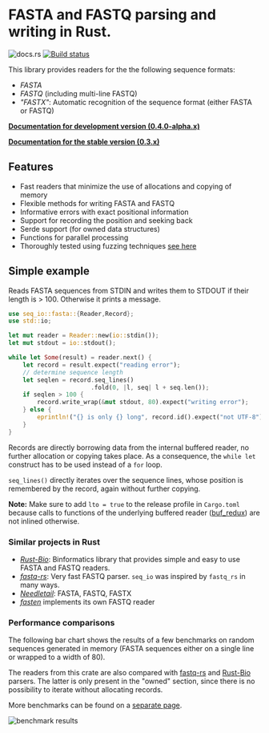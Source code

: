 
# FASTA and FASTQ parsing and writing in Rust.

![docs.rs](https://docs.rs/seq_io/badge.svg)
[![Build status](https://api.travis-ci.org/markschl/seq_io.png)](https://travis-ci.org/markschl/seq_io)

This library provides readers for the the following sequence formats:

* *FASTA*
* *FASTQ* (including multi-line FASTQ)
* *"FASTX"*: Automatic recognition of the sequence format (either FASTA or FASTQ)

[**Documentation for development version (0.4.0-alpha.x)**](https://docs.rs/seq_io/0.4.0-alpha.0/seq_io/index.html)

[**Documentation for the stable version (0.3.x)**](https://docs.rs/seq_io)


## Features

* Fast readers that minimize the use of allocations and copying of memory
* Flexible methods for writing FASTA and FASTQ
* Informative errors with exact positional information
* Support for recording the position and seeking back
* Serde support (for owned data structures)
* Functions for parallel processing
* Thoroughly tested using fuzzing techniques [see here](FUZZING.md)


## Simple example

Reads FASTA sequences from STDIN and writes them to STDOUT if their length is 
\> 100. Otherwise it prints a message.

```rust
use seq_io::fasta::{Reader,Record};
use std::io;

let mut reader = Reader::new(io::stdin());
let mut stdout = io::stdout();

while let Some(result) = reader.next() {
    let record = result.expect("reading error");
    // determine sequence length
    let seqlen = record.seq_lines()
                       .fold(0, |l, seq| l + seq.len());
    if seqlen > 100 {
        record.write_wrap(&mut stdout, 80).expect("writing error");
    } else {
        eprintln!("{} is only {} long", record.id().expect("not UTF-8"), seqlen);
    }
}
```

Records are directly borrowing data from the internal buffered reader,
no further allocation or copying takes place.
As a consequence, the `while let` construct has to be used instead of a `for`
loop.

`seq_lines()` directly iterates over the sequence lines, whose position 
is remembered by the record, again without further copying.

**Note:** Make sure to add `lto = true` to the release profile in `Cargo.toml`
because calls to functions of the underlying buffered reader
([buf_redux](https://github.com/abonander/buf_redux)) are not inlined otherwise.


### Similar projects in Rust

* *[Rust-Bio](https://rust-bio.github.io)*: Binformatics library that provides
  simple and easy to use FASTA and FASTQ readers.
* *[fastq-rs](https://github.com/aseyboldt/fastq-rs)*: Very fast FASTQ parser.
  `seq_io` was inspired by `fastq_rs` in many ways.
* *[Needletail](https://github.com/onecodex/needletail)*: FASTA, FASTQ, FASTX
* *[fasten](https://github.com/lskatz/fasten)* implements its own FASTQ reader

### Performance comparisons

The following bar chart shows the results of a few benchmarks on random
sequences generated in memory (FASTA sequences either on a single line or 
wrapped to a width of 80).

The readers from this crate are also compared with 
[fastq-rs](https://github.com/aseyboldt/fastq-rs)
and [Rust-Bio](https://rust-bio.github.io) parsers. The latter is only present
in the "owned" section, since there is no possibility to iterate without
allocating records.

More benchmarks can be found on a [separate page](BENCHMARK.md).

![benchmark results](bench_results/reader_comparison_simple.png)

